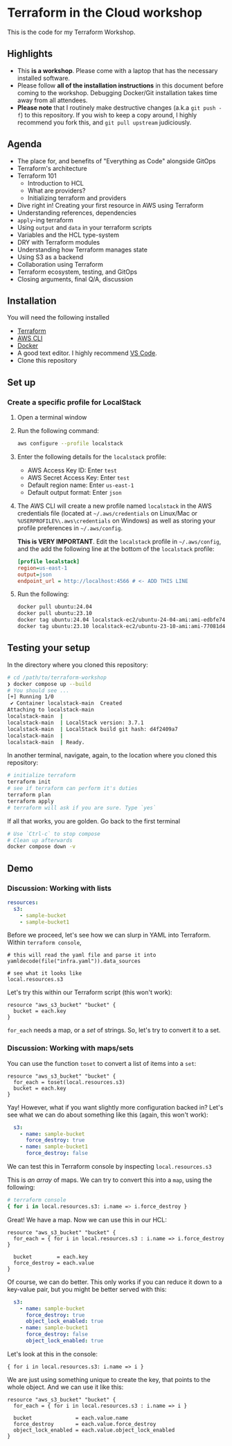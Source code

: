 # Terraform in the Cloud workshop

This is the code for my Terraform Workshop.

## Highlights

- This **is a workshop**. Please come with a laptop that has the necessary installed software.
- Please follow **all of the installation instructions** in this document before coming to the workshop.
  Debugging Docker/Git installation takes time away from all attendees.
- **Please note** that I routinely make destructive changes (a.k.a `git push -f`) to this repository.
  If you wish to keep a copy around, I highly recommend you fork this, and `git pull upstream` judiciously.

## Agenda

- The place for, and benefits of "Everything as Code" alongside GitOps
- Terraform's architecture
- Terraform 101
  - Introduction to HCL
  - What are providers?
  - Initializing terraform and providers
- Dive right in! Creating your first resource in AWS using Terraform
- Understanding references, dependencies
- `apply`-ing terraform
- Using `output` and `data` in your terraform scripts
- Variables and the HCL type-system
- DRY with Terraform modules
- Understanding how Terraform manages state
- Using S3 as a backend
- Collaboration using Terraform
- Terraform ecosystem, testing, and GitOps
- Closing arguments, final Q/A, discussion

## Installation

You will need the following installed

- [Terraform](https://learn.hashicorp.com/terraform/getting-started/install.html)
- [AWS CLI](https://docs.aws.amazon.com/cli/latest/userguide/getting-started-install.html)
- [Docker](https://www.docker.com/get-started/)
- A good text editor.
  I highly recommend [VS Code](https://code.visualstudio.com/).
- Clone this repository

## Set up

### Create a specific profile for LocalStack

1. Open a terminal window
2. Run the following command:
    ```bash
    aws configure --profile localstack
    ```
3. Enter the following details for the `localstack` profile:
   - AWS Access Key ID: Enter `test`
   - AWS Secret Access Key: Enter `test`
   - Default region name: Enter `us-east-1`
   - Default output format: Enter `json`

4. The AWS CLI will create a new profile named `localstack` in the AWS credentials file (located at `~/.aws/credentials` on Linux/Mac or `%USERPROFILE%\.aws\credentials` on Windows) as well as storing your profile preferences in `~/.aws/config`.

    **This is VERY IMPORTANT**.
    Edit the `localstack` profile in `~/.aws/config`, and the add the following line at the bottom of the `localstack` profile:

    ```ini
    [profile localstack]
    region=us-east-1
    output=json
    endpoint_url = http://localhost:4566 # <- ADD THIS LINE
    ```
5. Run the following:
    ```bash
    docker pull ubuntu:24.04
    docker pull ubuntu:23.10
    docker tag ubuntu:24.04 localstack-ec2/ubuntu-24-04-ami:ami-edbfe74c41f8
    docker tag ubuntu:23.10 localstack-ec2/ubuntu-23-10-ami:ami-77081d4f1e72
    ```


## Testing your setup

In the directory where you cloned this repository:

```bash
# cd /path/to/terraform-workshop
❯ docker compose up --build
# You should see ...
[+] Running 1/0
 ✔ Container localstack-main  Created                                                                                          0.0s
Attaching to localstack-main
localstack-main  |
localstack-main  | LocalStack version: 3.7.1
localstack-main  | LocalStack build git hash: d4f2409a7
localstack-main  |
localstack-main  | Ready.
```

In another terminal, navigate, again, to the location where you cloned this repository:

```bash
# initialize terraform
terraform init
# see if terraform can perform it's duties
terraform plan
terraform apply
# terraform will ask if you are sure. Type `yes`
```

If all that works, you are golden.
Go back to the first terminal

```bash
# Use `Ctrl-c` to stop compose
# Clean up afterwards
docker compose down -v
```

## Demo

### Discussion: Working with lists

```yaml
resources:
  s3:
    - sample-bucket
    - sample-bucket1
```

Before we proceed, let's see how we can slurp in YAML into Terraform.
Within `terraform console`,

```hcl
# this will read the yaml file and parse it into
yamldecode(file("infra.yaml")).data_sources
```


```hcl
# see what it looks like
local.resources.s3
```

Let's try this within our Terraform script (this won't work):

```
resource "aws_s3_bucket" "bucket" {
  bucket = each.key
}
```

`for_each` needs a map, or a _set_ of strings.
So, let's try to convert it to a set.

### Discussion: Working with maps/sets

You can use the function `toset` to convert a list of items into a `set`:

```
resource "aws_s3_bucket" "bucket" {
  for_each = toset(local.resources.s3)
  bucket = each.key
}
```

Yay!
However, what if you want slightly more configuration backed in?
Let's see what we can do about something like this (again, this won't work):

```yaml
  s3:
    - name: sample-bucket
      force_destroy: true
    - name: sample-bucket1
      force_destroy: false
```

We can test this in Terraform console by inspecting `local.resources.s3`

This is _an array_ of maps.
We can try to convert this into a `map`, using the following:

```bash
# terraform console
{ for i in local.resources.s3: i.name => i.force_destroy }
```

Great!
We have a map.
Now we can use this in our HCL:

```hcl
resource "aws_s3_bucket" "bucket" {
  for_each = { for i in local.resources.s3 : i.name => i.force_destroy }

  bucket        = each.key
  force_destroy = each.value
}
```

Of course, we can do better.
This only works if you can reduce it down to a key-value pair, but you might be better served with this:

```yaml
  s3:
    - name: sample-bucket
      force_destroy: true
      object_lock_enabled: true
    - name: sample-bucket1
      force_destroy: false
      object_lock_enabled: true
```

Let's look at this in the console:

```
{ for i in local.resources.s3: i.name => i }
```

We are just using something unique to create the key, that points to the whole object.
And we can use it like this:

```
resource "aws_s3_bucket" "bucket" {
  for_each = { for i in local.resources.s3 : i.name => i }

  bucket              = each.value.name
  force_destroy       = each.value.force_destroy
  object_lock_enabled = each.value.object_lock_enabled
}
```







